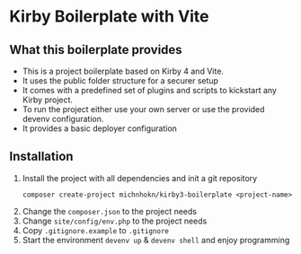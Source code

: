 # Kirby Boilerplate with Vite

## What this boilerplate provides

* This is a project boilerplate based on Kirby 4 and Vite.
* It uses the public folder structure for a securer setup
* It comes with a predefined set of plugins and scripts to kickstart any Kirby project.
* To run the project either use your own server or use the provided devenv configuration.
* It provides a basic deployer configuration

## Installation

1. Install the project with all dependencies and init a git repository
    ```
    composer create-project michnhokn/kirby3-boilerplate <project-name>
    ```
2. Change the `composer.json` to the project needs
3. Change `site/config/env.php` to the project needs
4. Copy `.gitignore.example` to `.gitignore`
5. Start the environment `devenv up` & `devenv shell` and enjoy programming